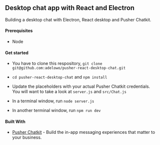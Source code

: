 ## Desktop chat app with React and Electron

Building a desktop chat with Electron, React desktop and Pusher Chatkit.

#### Prerequisites

- Node

#### Get started

- You have to clone this respository, `git clone
  git@github.com:adelowo/pusher-react-desktop-chat.git`

- `cd pusher-react-desktop-chat` and `npm install`
- Update the placeholders with your actual Pusher Chatkit credentials. You will want to take a look at `server.js` and `src/Chat.js`
- In a terminal window, run `node server.js`
- In another terminal window, run `npm run dev`

#### Built With

- [Pusher Chatkit](https://pusher.com/chatkit) - Build the in-app messaging experiences that matter to your business.
